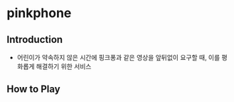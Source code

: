 # pinkphone
## Introduction
* 어린이가 약속하지 않은 시간에 핑크퐁과 같은 영상을 앞뒤없이 요구할 때, 이를 평화롭게 해결하기 위한 서비스
## How to Play
